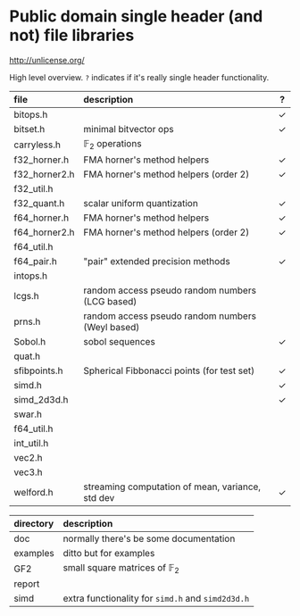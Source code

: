 # Public domain single header (and not) file libraries

http://unlicense.org/



High level overview.  `?` indicates if it's really single header functionality.


| **file**      | **description**                                  | ? |
| :-------      |:-------------------------------------------------|---|
| bitops.h      |                                                  | ✓ |
| bitset.h      | minimal bitvector ops                            | ✓ |
| carryless.h   | $\mathbb{F}_2$ operations                        |   |
| f32_horner.h  | FMA horner's method helpers                      | ✓ |
| f32_horner2.h | FMA horner's method helpers (order 2)            | ✓ |
| f32_util.h    |                                                  |   |
| f32_quant.h   | scalar uniform quantization                      | ✓ |
| f64_horner.h  | FMA horner's method helpers                      | ✓ |
| f64_horner2.h | FMA horner's method helpers (order 2)            | ✓ |
| f64_util.h    |                                                  |   |
| f64_pair.h    | "pair" extended precision methods                | ✓ |
| intops.h      |                                                  |   |
| lcgs.h        | random access pseudo random numbers (LCG based)  |   |
| prns.h        | random access pseudo random numbers (Weyl based) |   |
| Sobol.h       | sobol sequences                                  | ✓ |
| quat.h        |                                                  |   |
| sfibpoints.h  | Spherical Fibbonacci points (for test set)       | ✓ |
| simd.h        |                                                  | ✓ |
| simd_2d3d.h   |                                                  | ✓ |
| swar.h        |                                                  |   |
| f64_util.h    |                                                  |   |
| int_util.h    |                                                  |   |
| vec2.h        |                                                  |   |
| vec3.h        |                                                  |   |
| welford.h     | streaming computation of mean, variance, std dev | ✓ |



| **directory** | **description**                                   |
| :-------      |:--------------------------------------------------|
|  doc          | normally there's be some documentation            | 
|  examples     | ditto but for examples                            | 
|  GF2          | small square matrices of $\mathbb{F}_2$           | 
|  report       |                                                   | 
|  simd         | extra functionality for `simd.h` and `simd2d3d.h` | 

